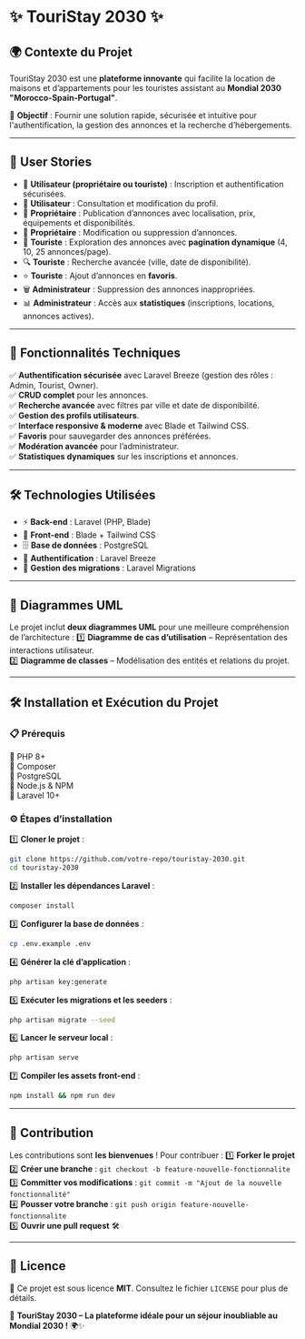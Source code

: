 # ✨ TouriStay 2030 ✨

## 🌍 Contexte du Projet
TouriStay 2030 est une **plateforme innovante** qui facilite la location de maisons et d’appartements pour les touristes assistant au **Mondial 2030 "Morocco-Spain-Portugal"**. 

🎯 **Objectif** : Fournir une solution rapide, sécurisée et intuitive pour l'authentification, la gestion des annonces et la recherche d’hébergements.

---

## 👤 User Stories

- 🔑 **Utilisateur (propriétaire ou touriste)** : Inscription et authentification sécurisées.
- 👤 **Utilisateur** : Consultation et modification du profil.
- 🏡 **Propriétaire** : Publication d’annonces avec localisation, prix, équipements et disponibilités.
- 📂 **Propriétaire** : Modification ou suppression d’annonces.
- 📌 **Touriste** : Exploration des annonces avec **pagination dynamique** (4, 10, 25 annonces/page).
- 🔍 **Touriste** : Recherche avancée (ville, date de disponibilité).
- ⭐ **Touriste** : Ajout d’annonces en **favoris**.
- 🗑️ **Administrateur** : Suppression des annonces inappropriées.
- 📊 **Administrateur** : Accès aux **statistiques** (inscriptions, locations, annonces actives).

---

## 🚀 Fonctionnalités Techniques

✅ **Authentification sécurisée** avec Laravel Breeze (gestion des rôles : Admin, Tourist, Owner).  
✅ **CRUD complet** pour les annonces.  
✅ **Recherche avancée** avec filtres par ville et date de disponibilité.  
✅ **Gestion des profils utilisateurs**.  
✅ **Interface responsive & moderne** avec Blade et Tailwind CSS.  
✅ **Favoris** pour sauvegarder des annonces préférées.  
✅ **Modération avancée** pour l’administrateur.  
✅ **Statistiques dynamiques** sur les inscriptions et annonces.  

---

## 🛠️ Technologies Utilisées

- ⚡ **Back-end** : Laravel (PHP, Blade)
- 🎨 **Front-end** : Blade + Tailwind CSS
- 🗄️ **Base de données** : PostgreSQL
- 🔐 **Authentification** : Laravel Breeze
- 📂 **Gestion des migrations** : Laravel Migrations

---

## 📌 Diagrammes UML

Le projet inclut **deux diagrammes UML** pour une meilleure compréhension de l’architecture :
1️⃣ **Diagramme de cas d’utilisation** – Représentation des interactions utilisateur.  
2️⃣ **Diagramme de classes** – Modélisation des entités et relations du projet.  

---

## 🛠️ Installation et Exécution du Projet

### 📋 Prérequis
🔹 PHP 8+  
🔹 Composer  
🔹 PostgreSQL  
🔹 Node.js & NPM  
🔹 Laravel 10+  

### ⚙️ Étapes d’installation

1️⃣ **Cloner le projet** :
   ```bash
   git clone https://github.com/votre-repo/touristay-2030.git
   cd touristay-2030
   ```
2️⃣ **Installer les dépendances Laravel** :
   ```bash
   composer install
   ```
3️⃣ **Configurer la base de données** :
   ```bash
   cp .env.example .env
   ```
4️⃣ **Générer la clé d’application** :
   ```bash
   php artisan key:generate
   ```
5️⃣ **Exécuter les migrations et les seeders** :
   ```bash
   php artisan migrate --seed
   ```
6️⃣ **Lancer le serveur local** :
   ```bash
   php artisan serve
   ```
7️⃣ **Compiler les assets front-end** :
   ```bash
   npm install && npm run dev
   ```

---

## 🤝 Contribution
Les contributions sont **les bienvenues** ! Pour contribuer :
1️⃣ **Forker le projet**  
2️⃣ **Créer une branche** : `git checkout -b feature-nouvelle-fonctionnalite`  
3️⃣ **Committer vos modifications** : `git commit -m "Ajout de la nouvelle fonctionnalité"`  
4️⃣ **Pousser votre branche** : `git push origin feature-nouvelle-fonctionnalite`  
5️⃣ **Ouvrir une pull request** 🛠️  

---

## 📜 Licence
📝 Ce projet est sous licence **MIT**. Consultez le fichier `LICENSE` pour plus de détails.

🚀 **TouriStay 2030 – La plateforme idéale pour un séjour inoubliable au Mondial 2030 !** 🌍✨

